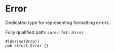 # Error

Dedicated type for representing formatting errors.

Fully qualified path: `core::fmt::Error`

<pre><code class="language-rust">#[derive(Drop)]
pub struct Error {}</code></pre>

